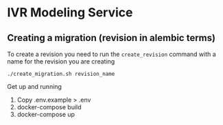 # IVR Modeling Service


## Creating a migration (revision in alembic terms)

To create a revision you need to run the `create_revision` command with a name 
for the revision you are creating

```
./create_migration.sh revision_name
```

Get up and running

1. Copy .env.example > .env
2. docker-compose build
3. docker-compose up